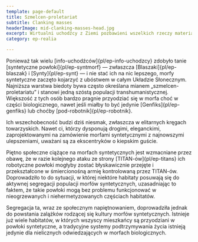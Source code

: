 ```yaml
---
template: page-default
title: Szmelcen-proletariat
subtitle: Clanking masses
headerImage: mid-clanking-masses-head.jpg
excerpt: Wirtualni uchodźcy z Ziemi pozbawieni wszelkich rzeczy materialnych - nawet ciał
category: ep-realia

---
```

Ponieważ tak wielu [info-uchodźców]{pl/ep-info-uchodzcy} zdobyło tanie [syntetyczne powłoki]{pl/ep-syntmorf} — zwłaszcza [Blaszaki]{pl/ep-blaszak} i [Synty]{pl/ep-synt} — i nie stać ich na nic lepszego, morfy syntetyczne zaczęto kojarzyć z ubóstwem w całym Układzie Słonecznym. Najniższa warstwa biedoty bywa często określana mianem „szmelcen-proletariatu” i stanowi jedną szóstą populacji transhumanistycznej. Większość z tych osób bardzo pragnie przyodziać się w morfa choć w części biologicznego, nawet jeśli miałby to być jedynie [Genfiks]{pl/ep-genfiks} lub choćby [pod-robotnik]{pl/ep-robotnik}.

Ich wszechobecność budzi dziś niesmak, zwłaszcza w elitarnych kręgach towarzyskich. Nawet ci, którzy dysponują drogimi, eleganckimi, zaprojektowanymi na zamówienie morfami syntetycznymi z najnowszymi ulepszeniami, uważani są za ekscentryków o kiepskim guście.

Piętno społeczne ciążące na morfach syntetycznych jest wzmacniane przez obawę, że w razie kolejnego ataku ze strony [TITAN-ów]{pl/ep-titans} ich robotyczne powłoki mogłyby zostać błyskawicznie przejęte i przekształcone w śmiercionośną armię kontrolowaną przez TITAN-ów. Doprowadziło to do sytuacji, w której niektóre habitaty posuwają się do aktywnej segregacji populacji morfów syntetycznych, uzasadniając to faktem, że takie powłoki mogą bez problemu funkcjonować w nieogrzewanych i niehermetyzowanych częściach habitatów.

Segregacja ta, wraz ze społecznym napiętnowaniem, doprowadziła jednak do powstania zalążków rodzącej się kultury morfów syntetycznych. Istnieje już wiele habitatów, w których wszyscy mieszkańcy są przyodziani w powłoki syntetyczne, a tradycyjne systemy podtrzymywania życia istnieją jedynie dla nielicznych odwiedzających w morfach biologicznych.

